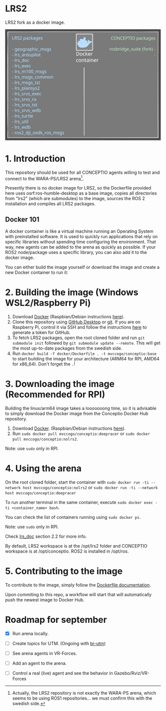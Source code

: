 # LRS2
LRS2 fork as a docker image.

![image](https://github.com/CentroEspacialITA/waraps/blob/main/doc/readme_img/container.svg)

# 1. Introduction

This repository should be used for all CONCEPTIO agents willing to test and connect to the WARA-PS/LRS2 arena[^1]. 

Presently there is no docker image for LRS2, so the Dockerfile provided here uses osrf:ros-humble-desktop as a base image, copies all directories from "lrs2" (which are submodules) to the image, sources the ROS 2 installation and compiles all LRS2 packages. 

[^1]: Actually, the LRS2 repository is not exactly the WARA-PS arena, which seems to be using ROS1 repositories... we must confirm this with the swedish side. 

## Docker 101
A docker container is like a virtual machine running an Operating System with preinstalled software. It is used to quickly run applications that rely on specific libraries without spending time configuring the environment. That way, new agents can be added to the arena as quickly as possible. If your ROS2 node/package uses a specific library, you can also add it to the docker image. 

You can either build the image yourself or download the image and create a new Docker container to run it:

# 2. Building the image (Windows WSL2/Raspberry Pi)

1. Download [Docker](https://www.docker.com/) (Raspbian/Debian instructions [here](https://docs.docker.com/engine/install/debian/)).
2. Clone this repository using [GitHub Desktop](https://desktop.github.com/) or [git](https://git-scm.com/). If you are on Raspberry Pi, control it via SSH and follow the instructions [here](https://stackoverflow.com/questions/2505096/clone-a-private-repository-github) to generate a token for GitHub.
3. To fetch LRS2 packages, open the root cloned folder and run ```git submodule init``` followed by ```git submodule update --remote```. This will get the most up-to-date packages from the swedish side.
4. Run ```docker build -f docker/Dockerfile . -t mvccogo/conceptio:base``` to start building the image for your architecture (ARM64 for RPI, AMD64 for x86_64). Don't forget the ```.```!


# 3. Downloading the image (Recommended for RPI)
Building the linux/arm64 image takes a looooooong time, so it is advisable to simply download the Docker image from the Conceptio Docker Hub repository. 
1. Download [Docker](https://www.docker.com/). (Raspbian/Debian instructions [here](https://docs.docker.com/engine/install/debian/)).
2. Run ```sudo docker pull mvccogo/conceptio:deepracer``` or ```sudo docker pull mvccogo/conceptio:nolrs2```.
   
Note: use ```sudo``` only in RPI.

# 4. Using the arena
On the root cloned folder, start the container with ```sudo docker run -ti --network host mvccogo/conceptio:nolrs2``` or ```sudo docker run -ti --network host mvccogo/conceptio:deepracer```

To run another terminal in the same container, execute ```sudo docker exec -ti <container_name> bash```.

You can check the list of containers running using ```sudo docker ps```.

Note: use ```sudo``` only in RPI.

Check [lrs_doc](https://gitlab.liu.se/lrs2/lrs_doc) section 2.2 for more info.

By default, LRS2 workspace is at the /opt/lrs2 folder and CONCEPTIO workspace is at /opt/conceptio. ROS2 is installed in /opt/ros. 

# 5. Contributing to the image
To contribute to the image, simply follow the [Dockerfile documentation](https://docs.docker.com/engine/reference/builder/). 

Upon commiting to this repo, a workflow will start that will automatically push the newest image to Docker Hub.




# Roadmap for september
- [X] Run arena locally.
- [ ] Create topics for UTM. (Ongoing with [br-utm](https://github.com/CentroEspacialITA/br-utm))
- [ ] See arena agents in VR-Forces.
- [ ] Add an agent to the arena.
- [ ] Control a real (live) agent and see the behavior in Gazebo/Rviz/VR-Forces

